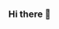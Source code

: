 ### Hi there 👋

<!--
**Alverd02/Alverd02** is a ✨ _special_ ✨ repository because its `README.md` (this file) appears on your GitHub profile.

Here are some ideas to get you started:

- 🔭 I’m currently working on ...ds
- 🌱 I’m currently learning ...sdf
- 👯 I’m looking to collaborate on ...sdf
- 🤔 I’m looking for help with ...sdf
- 💬 Ask me about ...sdf
- 📫 How to reach me: ...sdf
- 😄 Pronouns: ...sdf
- ⚡ Fun fact: ...sdf
-->
